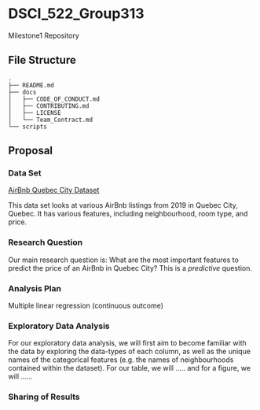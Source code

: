 # DSCI_522_Group313
Milestone1 Repository

## File Structure

```
.
├── README.md
├── docs
│   ├── CODE_OF_CONDUCT.md
│   ├── CONTRIBUTING.md
│   ├── LICENSE
│   └── Team_Contract.md
└── scripts
```


## Proposal

### Data Set
[AirBnb Quebec City Dataset](http://data.insideairbnb.com/canada/qc/quebec-city/2019-11-07/data/listings.csv.gz)

This data set looks at various AirBnb listings from 2019 in Quebec City, Quebec. It has various features, including neighbourhood, room type, and price. 

### Research Question

Our main research question is: What are the most important features to predict the price of an AirBnb in Quebec City? This is a *predictive* question. 

### Analysis Plan

Multiple linear regression (continuous outcome)

### Exploratory Data Analysis 
For our exploratory data analysis, we will first aim to become familiar with the data by exploring the data-types of each column, as well as the unique names of the categorical features (e.g. the names of neighbourhoods contained within the dataset). For our table, we will ..... and for a figure, we will ......

### Sharing of Results
